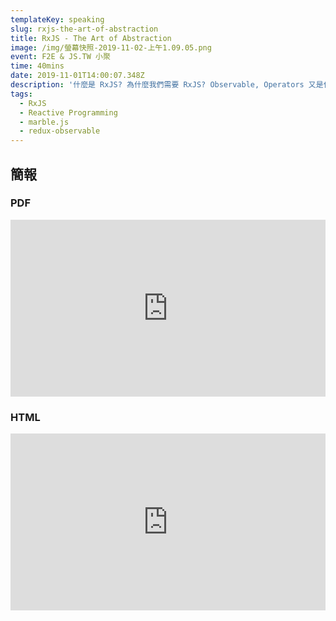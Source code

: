 ```yaml
---
templateKey: speaking
slug: rxjs-the-art-of-abstraction
title: RxJS - The Art of Abstraction
image: /img/螢幕快照-2019-11-02-上午1.09.05.png
event: F2E & JS.TW 小聚
time: 40mins
date: 2019-11-01T14:00:07.348Z
description: '什麼是 RxJS? 為什麼我們需要 RxJS? Observable, Operators 又是什麼？為什麼你應該學 RxJS?'
tags:
  - RxJS
  - Reactive Programming
  - marble.js
  - redux-observable
---
```

## 簡報

### PDF
<div style="left: 0; width: 100%; height: 0; position: relative; padding-bottom: 56.1972%;"><iframe src="https://speakerdeck.com/player/42f82cdbf155425c83ed48ef46cd4f77" style="border: 0; top: 0; left: 0; width: 100%; height: 100%; position: absolute;" allowfullscreen scrolling="no" allow="encrypted-media"></iframe></div>

### HTML

<div style="left: 0; width: 100%; height: 0; position: relative; padding-bottom: 56.1972%;">
<iframe style="border: 0; top: 0; left: 0; width: 100%; height: 100%; position: absolute;" allowfullscreen scrolling="no" allow="encrypted-media" src="https://jerry-hong.github.io/RxJS-TheArtOfAbstraction/assets/player/KeynoteDHTMLPlayer.html"></iframe></div>
